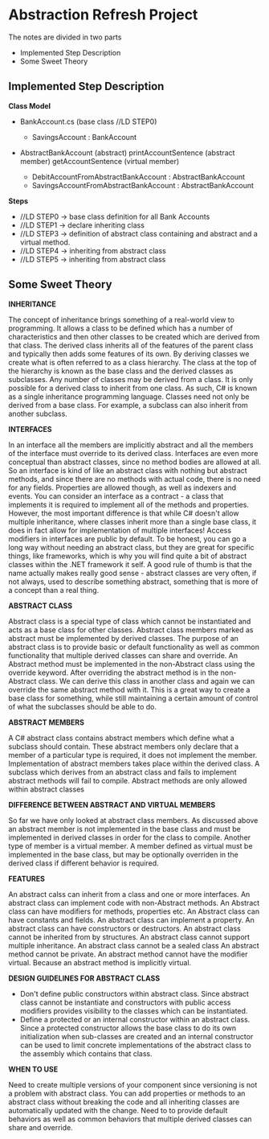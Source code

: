 # Abstraction Refresh Project

The notes are divided in two parts
- Implemented Step Description
- Some Sweet Theory

## Implemented Step Description

**Class Model**

- BankAccount.cs (base class //LD STEP0)
  - SavingsAccount : BankAccount

- AbstractBankAccount (abstract)
  printAccountSentence (abstract member)
  getAccountSentence (virtual member)
  - DebitAccountFromAbstractBankAccount : AbstractBankAccount 
  - SavingsAccountFromAbstractBankAccount : AbstractBankAccount

**Steps**

- //LD STEP0 -> base class definition for all Bank Accounts
- //LD STEP1 -> declare inheriting class
- //LD STEP3 -> definition of abstract class containing and abstract and a virtual method.
- //LD STEP4 -> inheriting from abstract class
- //LD STEP5 -> inheriting from abstract class


## Some Sweet Theory 

**INHERITANCE**

The concept of inheritance brings something of a real-world view to programming. It allows a class to be defined which has a number of characteristics and then other classes to be created which are derived from that class. The derived class inherits all of the features of the parent class and typically then adds some features of its own. By deriving classes we create what is often referred to as a class hierarchy. The class at the top of the hierarchy is known as the base class and the derived classes as subclasses. Any number of classes may be derived from a class. It is only possible for a derived class to inherit from one class. As such, C# is known as a single inheritance programming language. Classes need not only be derived from a base class. For example, a subclass can also inherit from another subclass.

**INTERFACES**

In an interface all the members are implicitly abstract and all the members of the interface must override to its derived class. Interfaces are even more conceptual than abstract classes, since no method bodies are allowed at all. So an interface is kind of like an abstract class with nothing but abstract methods, and since there are no methods with actual code, there is no need for any fields. Properties are allowed though, as well as indexers and events. You can consider an interface as a contract - a class that implements it is required to implement all of the methods and properties. However, the most important difference is that while C# doesn't allow multiple inheritance, where classes inherit more than a single base class, it does in fact allow for implementation of multiple interfaces! Access modifiers in interfaces are public by default. To be honest, you can go a long way without needing an abstract class, but they are great for specific things, like frameworks, which is why you will find quite a bit of abstract classes within the .NET framework it self. A good rule of thumb is that the name actually makes really good sense - abstract classes are very often, if not always, used to describe something abstract, something that is more of a concept than a real thing.

**ABSTRACT CLASS**

Abstract class is a special type of class which cannot be instantiated and acts as a base class for other classes. Abstract class members marked as abstract must be implemented by derived classes. The purpose of an abstract class is to provide basic or default functionality as well as common functionality that multiple derived classes can share and override. An Abstract method must be implemented in the non-Abstract class using the override keyword. After overriding the abstract method is in the non-Abstract class. We can derive this class in another class and again we can override the same abstract method with it. This is a great way to create a base class for something, while still maintaining a certain amount of control of what the subclasses should be able to do.

**ABSTRACT MEMBERS**

A C# abstract class contains abstract members which define what a subclass should contain. These abstract members only declare that a member of a particular type is required, it does not implement the member. Implementation of abstract members takes place within the derived class. A subclass which derives from an abstract class and fails to implement abstract methods will fail to compile. Abstract methods are only allowed within abstract classes

**DIFFERENCE BETWEEN ABSTRACT AND VIRTUAL MEMBERS**

So far we have only looked at abstract class members. As discussed above an abstract member is not implemented in the base class and must be implemented in derived classes in order for the class to compile. Another type of member is a virtual member. A member defined as virtual must be implemented in the base class, but may be optionally overriden in the derived class if different behavior is required.

**FEATURES**

An abstract calss can inherit from a class and one or more interfaces. An abstract class can implement code with non-Abstract methods. An Abstract class can have modifiers for methods, properties etc. An Abstract class can have constants and fields. An abstract class can implement a property. An abstract class can have constructors or destructors. An abstract class cannot be inherited from by structures. An abstract class cannot support multiple inheritance. An abstract class cannot be a sealed class An abstract method cannot be private. An abstract method cannot have the modifier virtual. Because an abstract method is implicitly virtual.

**DESIGN GUIDELINES FOR ABSTRACT CLASS**

- Don't define public constructors within abstract class. Since abstract class cannot be instantiate and constructors with public access modifiers provides visibility to the classes which can be instantiated. 
- Define a protected or an internal constructor within an abstract class. Since a protected constructor allows the base class to do its own initialization when sub-classes are created and an internal constructor can be used to limit concrete implementations of the abstract class to the assembly which contains that class.

**WHEN TO USE**

Need to create multiple versions of your component since versioning is not a problem with abstract class. You can add properties or methods to an abstract class without breaking the code and all inheriting classes are automatically updated with the change.
Need to to provide default behaviors as well as common behaviors that multiple derived classes can share and override.
